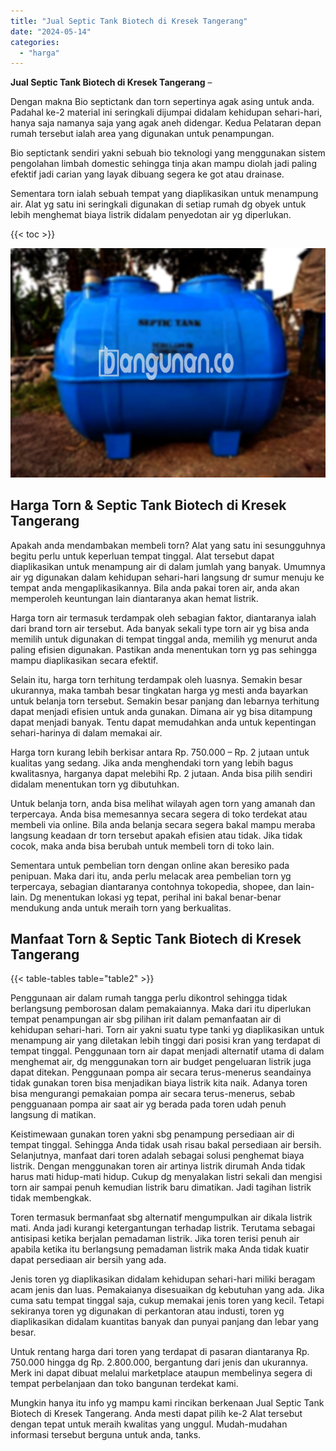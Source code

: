 ```yaml
---
title: "Jual Septic Tank Biotech di Kresek Tangerang"
date: "2024-05-14"
categories: 
  - "harga"
---
```


**Jual Septic Tank Biotech di Kresek Tangerang** –

Dengan makna Bio septictank dan torn sepertinya agak asing untuk anda. Padahal ke-2 material ini seringkali dijumpai didalam kehidupan sehari-hari, hanya saja namanya saja yang agak aneh didengar. Kedua Pelataran depan rumah tersebut ialah area yang digunakan untuk penampungan.

Bio septictank sendiri yakni sebuah bio teknologi yang menggunakan sistem pengolahan limbah domestic sehingga tinja akan mampu diolah jadi paling efektif jadi carian yang layak dibuang segera ke got atau drainase.

Sementara torn ialah sebuah tempat yang diaplikasikan untuk menampung air. Alat yg satu ini seringkali digunakan di setiap rumah dg obyek untuk lebih menghemat biaya listrik didalam penyedotan air yg diperlukan.

{{< toc >}}

![Jual Septic Tank Biotech di Kresek Tangerang](/images/jual-bio-septictank-17.png)

## Harga Torn & Septic Tank Biotech di Kresek Tangerang

Apakah anda mendambakan membeli torn? Alat yang satu ini sesungguhnya begitu perlu untuk keperluan tempat tinggal. Alat tersebut dapat diaplikasikan untuk menampung air di dalam jumlah yang banyak. Umumnya air yg digunakan dalam kehidupan sehari-hari langsung dr sumur menuju ke tempat anda mengaplikasikannya. Bila anda pakai toren air, anda akan memperoleh keuntungan lain diantaranya akan hemat listrik.

Harga torn air termasuk terdampak oleh sebagian faktor, diantaranya ialah dari brand torn air tersebut. Ada banyak sekali type torn air yg bisa anda memilih untuk digunakan di tempat tinggal anda, memilih yg menurut anda paling efisien digunakan. Pastikan anda menentukan torn yg pas sehingga mampu diaplikasikan secara efektif.

Selain itu, harga torn terhitung terdampak oleh luasnya. Semakin besar ukurannya, maka tambah besar tingkatan harga yg mesti anda bayarkan untuk belanja torn tersebut. Semakin besar panjang dan lebarnya terhitung dapat menjadi efisien untuk anda gunakan. Dimana air yg bisa ditampung dapat menjadi banyak. Tentu dapat memudahkan anda untuk kepentingan sehari-harinya di dalam memakai air.

Harga torn kurang lebih berkisar antara Rp. 750.000 – Rp. 2 jutaan untuk kualitas yang sedang. Jika anda menghendaki torn yang lebih bagus kwalitasnya, harganya dapat melebihi Rp. 2 jutaan. Anda bisa pilih sendiri didalam menentukan torn yg dibutuhkan.

Untuk belanja torn, anda bisa melihat wilayah agen torn yang amanah dan terpercaya. Anda bisa memesannya secara segera di toko terdekat atau membeli via online. Bila anda belanja secara segera bakal mampu meraba langsung keadaan dr torn tersebut apakah efisien atau tidak. Jika tidak cocok, maka anda bisa berubah untuk membeli torn di toko lain.

Sementara untuk pembelian torn dengan online akan beresiko pada penipuan. Maka dari itu, anda perlu melacak area pembelian torn yg terpercaya, sebagian diantaranya contohnya tokopedia, shopee, dan lain-lain. Dg menentukan lokasi yg tepat, perihal ini bakal benar-benar mendukung anda untuk meraih torn yang berkualitas.

## Manfaat Torn & Septic Tank Biotech di Kresek Tangerang

{{< table-tables table="table2" >}}

Penggunaan air dalam rumah tangga perlu dikontrol sehingga tidak berlangsung pemborosan dalam pemakaiannya. Maka dari itu diperlukan tempat penampungan air sbg pilihan irit dalam pemanfaatan air di kehidupan sehari-hari. Torn air yakni suatu type tanki yg diaplikasikan untuk menampung air yang diletakan lebih tinggi dari posisi kran yang terdapat di tempat tinggal. Penggunaan torn air dapat menjadi alternatif utama di dalam menghemat air, dg menggunakan torn air budget pengeluaran listrik juga dapat ditekan. Penggunaan pompa air secara terus-menerus seandainya tidak gunakan toren bisa menjadikan biaya listrik kita naik. Adanya toren bisa mengurangi pemakaian pompa air secara terus-menerus, sebab pengguanaan pompa air saat air yg berada pada toren udah penuh langsung di matikan.

Keistimewaan gunakan toren yakni sbg penampung persediaan air di tempat tinggal. Sehingga Anda tidak usah risau bakal persediaan air bersih. Selanjutnya, manfaat dari toren adalah sebagai solusi penghemat biaya listrik. Dengan menggunakan toren air artinya listrik dirumah Anda tidak harus mati hidup-mati hidup. Cukup dg menyalakan listri sekali dan mengisi torn air sampai penuh kemudian listrik baru dimatikan. Jadi tagihan listrik tidak membengkak.

Toren termasuk bermanfaat sbg alternatif mengumpulkan air dikala listrik mati. Anda jadi kurangi ketergantungan terhadap listrik. Terutama sebagai antisipasi ketika berjalan pemadaman listrik. Jika toren terisi penuh air apabila ketika itu berlangsung pemadaman listrik maka Anda tidak kuatir dapat persediaan air bersih yang ada.

Jenis toren yg diaplikasikan didalam kehidupan sehari-hari miliki beragam acam jenis dan luas. Pemakaianya disesuaikan dg kebutuhan yang ada. Jika cuma satu tempat tinggal saja, cukup memakai jenis toren yang kecil. Tetapi sekiranya toren yg digunakan di perkantoran atau industi, toren yg diaplikasikan didalam kuantitas banyak dan punyai panjang dan lebar yang besar.

Untuk rentang harga dari toren yang terdapat di pasaran diantaranya Rp. 750.000 hingga dg Rp. 2.800.000, bergantung dari jenis dan ukurannya. Merk ini dapat dibuat melalui marketplace ataupun membelinya segera di tempat perbelanjaan dan toko bangunan terdekat kami.

Mungkin hanya itu info yg mampu kami rincikan berkenaan Jual Septic Tank Biotech di Kresek Tangerang. Anda mesti dapat pilih ke-2 Alat tersebut dengan tepat untuk meraih kwalitas yang unggul. Mudah-mudahan informasi tersebut berguna untuk anda, tanks.
